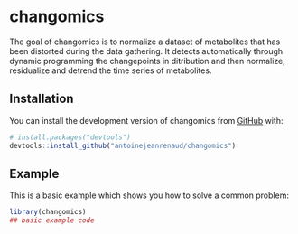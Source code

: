 
# changomics

<!-- badges: start -->
<!-- badges: end -->

The goal of changomics is to normalize a dataset of metabolites that has been distorted during the 
data gathering. It detects automatically through dynamic programming the changepoints in ditribution and then normalize, residualize and detrend the time series of metabolites.

## Installation

You can install the development version of changomics from [GitHub](https://github.com/) with:

``` r
# install.packages("devtools")
devtools::install_github("antoinejeanrenaud/changomics")
```

## Example

This is a basic example which shows you how to solve a common problem:

``` r
library(changomics)
## basic example code
```

